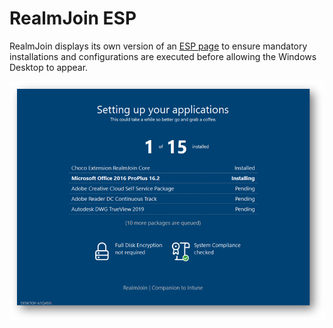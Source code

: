 # RealmJoin ESP

RealmJoin displays its own version of an [ESP page](https://docs.microsoft.com/en-us/mem/intune/enrollment/windows-enrollment-status) to ensure mandatory installations and configurations are executed before allowing the Windows Desktop to appear.

![](<../../../.gitbook/assets/image (125).png>)
